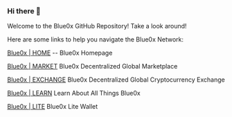 ### Hi there 👋

Welcome to the Blue0x GitHub Repository!  Take a look around!

Here are some links to help you navigate the Blue0x Network:

[Blue0x | HOME](https://blue0x.com) -- Blue0x Homepage

[Blue0x | MARKET](https://market.blue0x.com) Blue0x Decentralized Global Marketplace

[Blue0x | EXCHANGE](https://exchange.blue0x.com) Blue0x Decentralized Global Cryptocurrency Exchange

[Blue0x | LEARN](https://learn.blue0x.com) Learn About All Things Blue0x 

[Blue0x | LITE](https://lite.blue0x.com) Blue0x Lite Wallet


